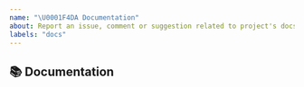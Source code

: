 ```yaml
---
name: "\U0001F4DA Documentation"
about: Report an issue, comment or suggestion related to project's docs
labels: "docs"
---
```


## 📚 Documentation

<!-- Describe your issue, comment or suggestion related to Ignite's docs: https://pytorch.org/ignite/, CONTRIBUTING.md and other documentations. Thank you! -->
